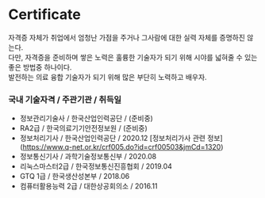 # Certificate
자격증 자체가 취업에서 엄청난 가점을 주거나 그사람에 대한 실력 자체를 증명하진 않는다.  
다만, 자격증을 준비하며 쌓은 노력은 훌륭한 기술자가 되기 위해 시야를 넓혀줄 수 있는 좋은 방법중 하나이다.  
발전하는 의료 융합 기술자가 되기 위해 많은 부단히 노력하고 배우자.


### 국내 기술자격 / 주관기관 / 취득일
 - 정보관리기술사 / 한국산업인력공단 / (준비중)
 - RA2급          /    한국의료기기안전정보원   / (준비중)
 - 정보처리기사     /     한국산업인력공단     / 2020.12
   [정보처리가사 관련 정보] (https://www.q-net.or.kr/crf005.do?id=crf00503&jmCd=1320)
 - 정보통신기사     /     과학기술정보통신부   / 2020.08
 - 리눅스마스터2급   /    한국정보통신진흥협회 / 2019.04
 - GTQ 1급        /      한국생산성본부      / 2018.06
 - 컴퓨터활용능력 2급  /  대한상공회의소      / 2016.11
   
